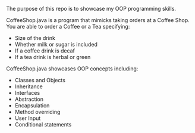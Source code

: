 The purpose of this repo is to showcase my OOP programming skills.

CoffeeShop.java is a program that mimicks taking orders at a Coffee Shop.
You are able to order a Coffee or a Tea specifying:
- Size of the drink
- Whether milk or sugar is included
- If a coffee drink is decaf
- If a tea drink is herbal or green

CoffeeShop.java showcases OOP concepts including: 
- Classes and Objects
- Inheritance
- Interfaces
- Abstraction
- Encapsulation
- Method overriding
- User Input
- Conditional statements
